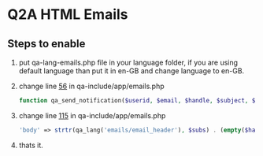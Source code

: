 # Q2A HTML Emails

## Steps to enable

1. put qa-lang-emails.php file in your language folder, if you are using default language than put it in en-GB and change language to en-GB.
1. change line [56](https://github.com/q2a/question2answer/blob/947a970beb76168a3ab1f4cbd0af468a168121c6/qa-include/app/emails.php#L56) in qa-include/app/emails.php

   ```php
   function qa_send_notification($userid, $email, $handle, $subject, $body, $subs, $html = true)
   ```

1. change line [115](https://github.com/q2a/question2answer/blob/947a970beb76168a3ab1f4cbd0af468a168121c6/qa-include/app/emails.php#L115) in qa-include/app/emails.php

   ```php
   'body' => strtr(qa_lang('emails/email_header'), $subs) . (empty($handle) ? '' : qa_lang_sub('emails/to_handle_prefix', $handle)) . strtr($body, $subs) . strtr(qa_lang('emails/email_footer'), $subs),
   ```

1. thats it.
